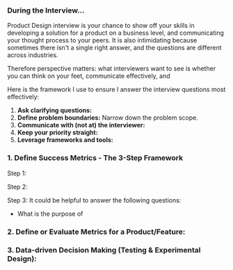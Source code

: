 ### During the Interview...
Product Design interview is your chance to show off your skills in developing a solution for a product on a business level, and communicating your thought process to your peers. It is also intimidating because sometimes there isn't a single right answer, and the questions are different across industries. 

Therefore perspective matters: what interviewers want to see is whether you can think on your feet, communicate effectively, and 


Here is the framework I use to ensure I answer the interview questions most effectively: 

1. **Ask clarifying questions:**
2. **Define problem boundaries:** Narrow down the problem scope. 
3. **Communicate with (not at) the interviewer:**
4. **Keep your priority straight:**
5. **Leverage frameworks and tools:**


### 1. Define Success Metrics - The 3-Step Framework 
Step 1: 

Step 2: 

Step 3: 
It could be helpful to answer the following questions: 

- What is the purpose of 

### 2. Define or Evaluate Metrics for a Product/Feature:

### 3. Data-driven Decision Making (Testing & Experimental Design): 
